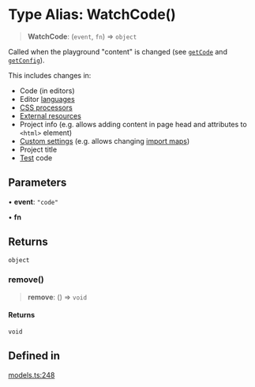 # Type Alias: WatchCode()

> **WatchCode**: (`event`, `fn`) => `object`

Called when the playground "content" is changed (see [`getCode`](https://livecodes.io/docs/sdk/js-ts#getcode) and [`getConfig`](https://livecodes.io/docs/sdk/js-ts#getcode)).

This includes changes in:
- Code (in editors)
- Editor [languages](https://livecodes.io/docs/languages/)
- [CSS processors](https://livecodes.io/docs/features/css#css-processors)
- [External resources](https://livecodes.io/docs/features/external-resources)
- Project info (e.g. allows adding content in page head and attributes to `<html>` element)
- [Custom settings](https://livecodes.io/docs/advanced/custom-settings) (e.g. allows changing [import maps](https://livecodes.io/docs/features/module-resolution#custom-module-resolution))
- Project title
- [Test](https://livecodes.io/docs/features/tests) code

## Parameters

• **event**: `"code"`

• **fn**

## Returns

`object`

### remove()

> **remove**: () => `void`

#### Returns

`void`

## Defined in

[models.ts:248](https://github.com/live-codes/livecodes/blob/74dabade5b38ddc0aa3c7fcab9dac740d9af1548/src/sdk/models.ts#L248)